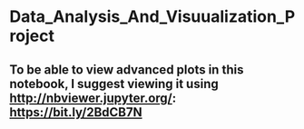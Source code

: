 # Data_Analysis_And_Visuualization_Project
## To be able to view advanced plots in this notebook, I suggest viewing it using  http://nbviewer.jupyter.org/: https://bit.ly/2BdCB7N
